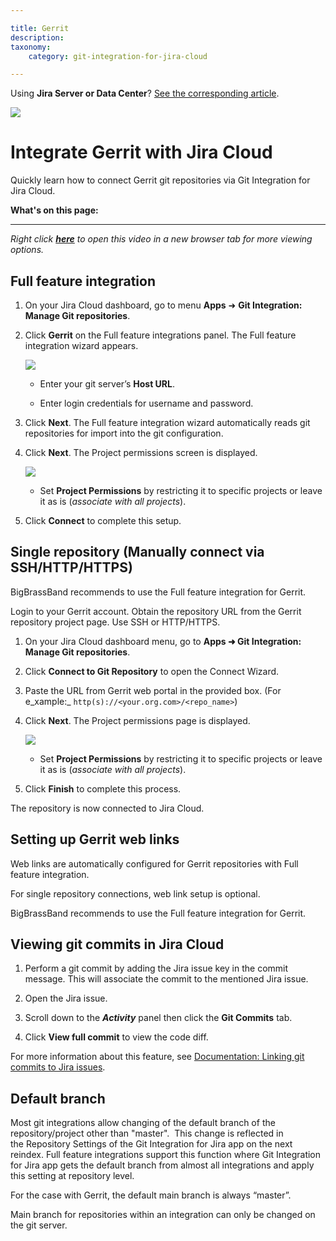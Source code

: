 ```yaml
---

title: Gerrit
description:
taxonomy:
    category: git-integration-for-jira-cloud

---
```

Using **Jira Server or Data Center**? [See the corresponding article](https://bigbrassband.atlassian.net/wiki/x/AQDUB).

![](https://bigbrassband.atlassian.net/wiki/download/thumbnails/86474926/gerrit-banner-logo.png?version=1&modificationDate=1590827774620&cacheVersion=1&api=v2&width=272&height=112)

# Integrate Gerrit with Jira Cloud

Quickly learn how to connect Gerrit git repositories via Git Integration for Jira Cloud.

**What's on this page:**

* * *

_Right click_ [_**here**_](https://bigbrassband.wistia.com/medias/eolraizc6s) _to open this video in a new browser tab for more viewing options._

## Full feature integration

1.  On your Jira Cloud dashboard, go to menu **Apps** ➜ **Git Integration: Manage Git repositories**.

2.  Click **Gerrit** on the Full feature integrations panel. The Full feature integration wizard appears.

    ![](https://bigbrassband.atlassian.net/wiki/download/thumbnails/86474926/gerrit-git-cloud-auto-connect-wiz-01(c).png?version=1&modificationDate=1590827775149&cacheVersion=1&api=v2&width=646&height=437)
    *   Enter your git server’s **Host URL**.

    *   Enter login credentials for username and password.

3.  Click **Next**. The Full feature integration wizard automatically reads git repositories for import into the git configuration.

4.  Click **Next**. The Project permissions screen is displayed.

    ![](https://bigbrassband.atlassian.net/wiki/download/thumbnails/86474926/gerrit-git-cloud-auto-connect-wiz-fin(c).png?version=2&modificationDate=1590827776120&cacheVersion=1&api=v2&width=646&height=438)
    *   Set **Project Permissions** by restricting it to specific projects or leave it as is (_associate with all projects_).

5.  Click **Connect** to complete this setup.


## Single repository (Manually connect via SSH/HTTP/HTTPS)

BigBrassBand recommends to use the Full feature integration for Gerrit.

Login to your Gerrit account. Obtain the repository URL from the Gerrit repository project page. Use SSH or HTTP/HTTPS.

1.  On your Jira Cloud dashboard menu, go to **Apps ➜ Git Integration: Manage Git repositories**.

2.  Click **Connect to Git Repository** to open the Connect Wizard.

3.  Paste the URL from Gerrit web portal in the provided box.
    (For e_xample:_ `http(s)://<your.org.com>/<repo_name>`)

4.  Click **Next**. The Project permissions page is displayed.

    ![](https://bigbrassband.atlassian.net/wiki/download/thumbnails/86474926/gerrit-git-cloud-auto-connect-wiz-fin(c).png?version=2&modificationDate=1590827776120&cacheVersion=1&api=v2&width=646&height=438)
    *   Set **Project Permissions** by restricting it to specific projects or leave it as is (_associate with all projects_).

5.  Click **Finish** to complete this process. 


The repository is now connected to Jira Cloud.

## Setting up Gerrit web links

Web links are automatically configured for Gerrit repositories with Full feature integration.

For single repository connections, web link setup is optional.

BigBrassBand recommends to use the Full feature integration for Gerrit.

## Viewing git commits in Jira Cloud

1.  Perform a git commit by adding the Jira issue key in the commit message. This will associate the commit to the mentioned Jira issue.

2.  Open the Jira issue.

3.  Scroll down to the _**Activity**_ panel then click the **Git Commits** tab.

4.  Click **View full commit** to view the code diff.


For more information about this feature, see [Documentation: Linking git commits to Jira issues](https://bigbrassband.atlassian.net/wiki/spaces/GITCLOUD/pages/1923025229).

## Default branch

Most git integrations allow changing of the default branch of the repository/project other than "master".  This change is reflected in the Repository Settings of the Git Integration for Jira app on the next reindex. Full feature integrations support this function where Git Integration for Jira app gets the default branch from almost all integrations and apply this setting at repository level. 

For the case with Gerrit, the default main branch is always “master”.

Main branch for repositories within an integration can only be changed on the git server.